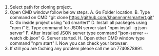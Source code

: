 1. Select path for cloning project.
2. Open CMD window follow below steps.
    A. Go Folder location.
    B. Type command on CMD "git clone https://github.com/khannnnn/smartert.git"
    C. Go inside project using "cd smartert"
    D. Install all packeges using "npm i"
    E. Type command for JSON server start "npm install -g json-server"
    F. After installed JSON server type command  "json-server --watch db.json"
    G. Server started.
    H. Open other CMD window type command "npm start"
    I. Now you can check your browser.
3. If still you are faching any problem please call me on 7740878891.